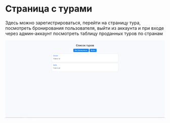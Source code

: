 # Страница с турами


Здесь можно зарегистрироваться, перейти на страницу тура, посмотреть бронирования пользователя, выйти из аккаунта и при входе через админ-аккаунт посмотреть таблицу проданных туров по странам

![html страница](images/tour_list.png)
